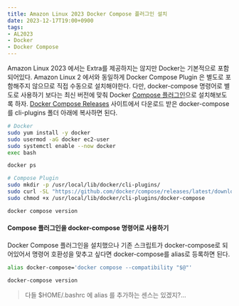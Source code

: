 ```yaml
---
title: Amazon Linux 2023 Docker Compose 플러그인 설치
date: 2023-12-17T19:00+0900
tags:
- AL2023
- Docker
- Docker Compose
---
```


Amazon Linux 2023 에서는 Extra를 제공하지는 않지만 Docker는 기본적으로 포함되어있다. Amazon Linux 2 에서와 동일하게 Docker Compose Plugin 은 별도로 포함해주지 않으므로 직접 수동으로 설치해야한다. 다만, docker-compose 명령어로 별도로 사용하기 보다는 최신 버전에 맞춰 Docker [Compose 플러그인](https://docs.docker.com/compose/install/linux/#install-the-plugin-manually)으로 설치해보도록 하자. [Docker Compose Releases](https://github.com/docker/compose/releases) 사이트에서 다운로드 받은 docker-compose 를 cli-plugins 폴더 아래에 복사하면 된다.

```sh Terminal
# Docker
sudo yum install -y docker
sudo usermod -aG docker ec2-user
sudo systemctl enable --now docker
exec bash

docker ps

# Compose Plugin
sudo mkdir -p /usr/local/lib/docker/cli-plugins/
sudo curl -SL "https://github.com/docker/compose/releases/latest/download/docker-compose-linux-$(uname -m)" -o /usr/local/lib/docker/cli-plugins/docker-compose
sudo chmod +x /usr/local/lib/docker/cli-plugins/docker-compose

docker compose version
```

#### Compose 플러그인을 docker-compose 명령어로 사용하기

Docker Compose 플러그인을 설치했으나 기존 스크립트가 docker-compose로 되어있어서 명령어 호환성을 맞추고 싶다면 docker-compose를 alias로 등록하면 된다.

```sh Terminal
alias docker-compose='docker compose --compatibility "$@"'

docker-compose version
```

> 다들 $HOME/.bashrc 에 alias 를 추가하는 센스는 있겠지?...
